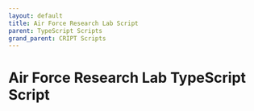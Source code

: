 ```yaml
---
layout: default
title: Air Force Research Lab Script
parent: TypeScript Scripts
grand_parent: CRIPT Scripts
---
```


# Air Force Research Lab TypeScript Script


